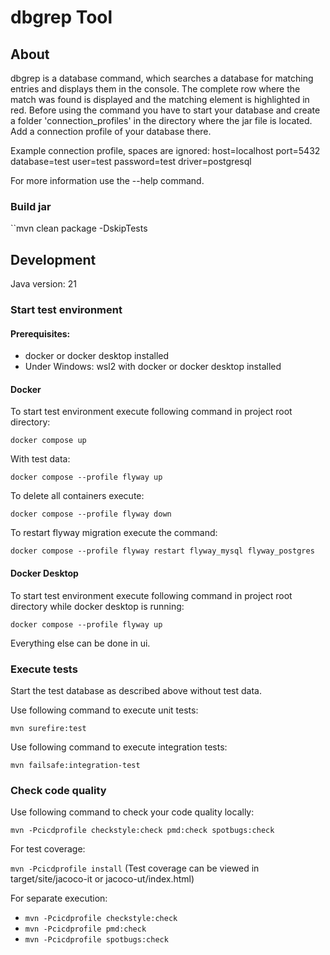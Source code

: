 # dbgrep Tool

## About

dbgrep is a database command, which searches a database for matching entries and displays them in the console.
The complete row where the match was found is displayed and the matching element is highlighted in red.
Before using the command you have to start your database and create a folder 'connection_profiles' in the directory where the jar file is located.
Add a connection profile of your database there.

Example connection profile, spaces are ignored:
host=localhost
port=5432
database=test
user=test
password=test
driver=postgresql

For more information use the --help command.

### Build jar

``mvn clean package -DskipTests

## Development

Java version: 21

### Start test environment

#### Prerequisites:

- docker or docker desktop installed
- Under Windows: wsl2 with docker or docker desktop installed

#### Docker

To start test environment execute following command in project root directory:

``docker compose up``

With test data:

``docker compose --profile flyway up``

To delete all containers execute:

``docker compose --profile flyway down``

To restart flyway migration execute the command:

``docker compose --profile flyway restart flyway_mysql flyway_postgres``

#### Docker Desktop

To start test environment execute following command in project root directory while docker desktop is running:

``docker compose --profile flyway up``

Everything else can be done in ui.

### Execute tests

Start the test database as described above without test data.

Use following command to execute unit tests:

``mvn surefire:test``

Use following command to execute integration tests:

``mvn failsafe:integration-test``

### Check code quality

Use following command to check your code quality locally:

``mvn -Pcicdprofile checkstyle:check pmd:check spotbugs:check``

For test coverage:

``mvn -Pcicdprofile install``
(Test coverage can be viewed in target/site/jacoco-it or jacoco-ut/index.html)

For separate execution:

- ``mvn -Pcicdprofile checkstyle:check``
- ``mvn -Pcicdprofile pmd:check``
- ``mvn -Pcicdprofile spotbugs:check``
